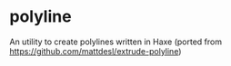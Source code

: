 # polyline
An utility to create polylines written in Haxe (ported from https://github.com/mattdesl/extrude-polyline)
